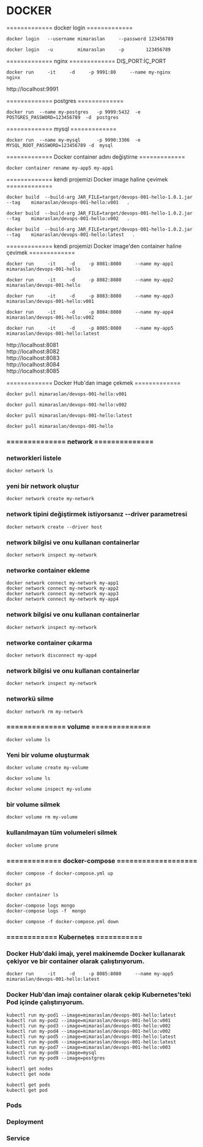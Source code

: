 
#  DOCKER 

============= docker login =============
```
docker login   --username mimaraslan     --password 123456789

docker login   -u         mimaraslan     -p        123456789
```

============= nginx =============
DIŞ_PORT:İÇ_PORT
```
docker run     -it     -d     -p 9991:80     --name my-nginx      nginx
```
http://localhost:9991

============= postgres =============
```
docker run  --name my-postgres   -p 9999:5432  -e POSTGRES_PASSWORD=123456789  -d  postgres
```

============= mysql =============
```
docker run  --name my-mysql      -p 9990:3306  -e MYSQL_ROOT_PASSWORD=123456789 -d  mysql 
```



============= Docker container adını değiştirne  =============
```
docker container rename my-app5 my-app1
```



============= kendi projemizi Docker image haline çevimek =============
```
docker build  --build-arg JAR_FILE=target/devops-001-hello-1.0.1.jar   --tag    mimaraslan/devops-001-hello:v001   .

docker build  --build-arg JAR_FILE=target/devops-001-hello-1.0.2.jar   --tag    mimaraslan/devops-001-hello:v002   .

docker build  --build-arg JAR_FILE=target/devops-001-hello-1.0.2.jar   --tag    mimaraslan/devops-001-hello:latest   .
```


============= kendi projemizi Docker image'den container haline çevimek =============
```
docker run     -it     -d     -p 8081:8080     --name my-app1      mimaraslan/devops-001-hello

docker run     -it     -d     -p 8082:8080     --name my-app2      mimaraslan/devops-001-hello

docker run     -it     -d     -p 8083:8080     --name my-app3      mimaraslan/devops-001-hello:v001

docker run     -it     -d     -p 8084:8080     --name my-app4      mimaraslan/devops-001-hello:v002

docker run     -it     -d     -p 8085:8080     --name my-app5      mimaraslan/devops-001-hello:latest
```

http://localhost:8081 </br>
http://localhost:8082 </br>
http://localhost:8083 </br>
http://localhost:8084 </br>
http://localhost:8085 </br>


============= Docker Hub'dan image çekmek =============

```
docker pull mimaraslan/devops-001-hello:v001

docker pull mimaraslan/devops-001-hello:v002

docker pull mimaraslan/devops-001-hello:latest

docker pull mimaraslan/devops-001-hello
```



### ============== network ==============
### networkleri listele

```
docker network ls
```

### yeni bir network oluştur
```
docker network create my-network
```

### network tipini değiştirmek istiyorsanız --driver parametresi
```
docker network create --driver host
```


### network bilgisi ve onu kullanan containerlar
```
docker network inspect my-network
```


### networke container ekleme
```
docker network connect my-network my-app1
docker network connect my-network my-app2
docker network connect my-network my-app3
docker network connect my-network my-app4
```

### network bilgisi ve onu kullanan containerlar
```
docker network inspect my-network
```

### networke container çıkarma
```
docker network disconnect my-app4
```


### network bilgisi ve onu kullanan containerlar
```
docker network inspect my-network
```

### networkü silme
```
docker network rm my-network
```


### ============== volume ==============
```
docker volume ls
```
### Yeni bir volume oluşturmak
```
docker volume create my-volume
```

```
docker volume ls
```

```
docker volume inspect my-volume
```

### bir volume silmek
```
docker volume rm my-volume
```

### kullanılmayan tüm volumeleri silmek
```
docker volume prune
```

### ============= docker-compose ===================
```
docker compose -f docker-compose.yml up
```

```
docker ps
```

```
docker container ls
```

```
docker-compose logs mongo
docker-compose logs -f  mongo
```


```
docker compose -f docker-compose.yml down
```



### ============ Kubernetes ===========

### Docker Hub'daki imajı, yerel makinemde Docker kullanarak çekiyor ve bir container olarak çalıştırıyorum.
```
docker run     -it     -d     -p 8085:8080     --name my-app5      mimaraslan/devops-001-hello:latest
```

### Docker Hub'dan imajı container olarak çekip Kubernetes'teki Pod içinde çalıştırıyorum.
```
kubectl run my-pod1 --image=mimaraslan/devops-001-hello:latest
kubectl run my-pod2 --image=mimaraslan/devops-001-hello:v001
kubectl run my-pod3 --image=mimaraslan/devops-001-hello:v002
kubectl run my-pod4 --image=mimaraslan/devops-001-hello:v002
kubectl run my-pod5 --image=mimaraslan/devops-001-hello:latest
kubectl run my-pod6 --image=mimaraslan/devops-001-hello:latest
kubectl run my-pod7 --image=mimaraslan/devops-001-hello:v003
kubectl run my-pod8 --image=mysql
kubectl run my-pod9 --image=postgres
```

```
kubectl get nodes
kubectl get node
```

```
kubectl get pods
kubectl get pod
```


### Pods

### Deployment

### Service